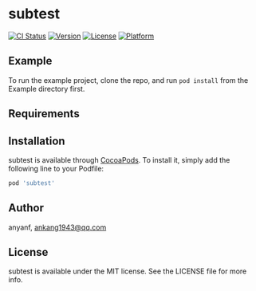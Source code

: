 # subtest

[![CI Status](https://img.shields.io/travis/anyanf/subtest.svg?style=flat)](https://travis-ci.org/anyanf/subtest)
[![Version](https://img.shields.io/cocoapods/v/subtest.svg?style=flat)](https://cocoapods.org/pods/subtest)
[![License](https://img.shields.io/cocoapods/l/subtest.svg?style=flat)](https://cocoapods.org/pods/subtest)
[![Platform](https://img.shields.io/cocoapods/p/subtest.svg?style=flat)](https://cocoapods.org/pods/subtest)

## Example

To run the example project, clone the repo, and run `pod install` from the Example directory first.

## Requirements

## Installation

subtest is available through [CocoaPods](https://cocoapods.org). To install
it, simply add the following line to your Podfile:

```ruby
pod 'subtest'
```

## Author

anyanf, ankang1943@qq.com

## License

subtest is available under the MIT license. See the LICENSE file for more info.
